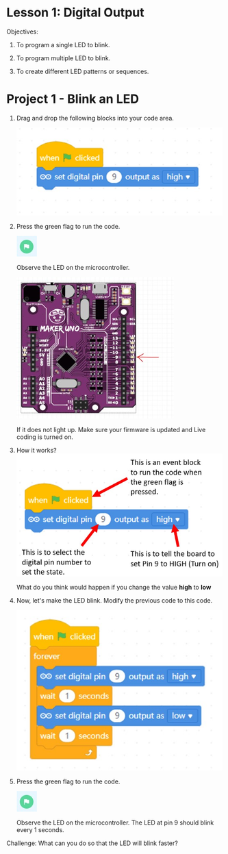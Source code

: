 # Lesson 1: Digital Output

Objectives:

1. To program a single LED to blink.

2. To program multiple LED to blink.

3. To create different LED patterns or sequences.

# Project 1 - Blink an LED

1. Drag and drop the following blocks into your code area.

    ![](images/l1_1_blink.jpg)

2. Press the green flag  to run the code. 

    ![](images/btnGreenFlag.jpg)
    
    Observe the LED on the microcontroller.

    ![](images/l1_2.jpg)

    If it does not light up. Make sure your firmware is updated and Live coding is turned on. 

3. How it works?
    ![](images/l1_3_explanation.jpg)

    What do you think would happen if you change the value **high** to **low**
    
4. Now, let's make the LED blink. Modify the previous code to this code.

    ![](images/l1_3_blinkCode.jpg)

5. Press the green flag  to run the code. 

    ![](images/btnGreenFlag.jpg)
    
    Observe the LED on the microcontroller. The LED at pin 9 should blink every 1 seconds.

Challenge: What can you do so that the LED will blink faster?
